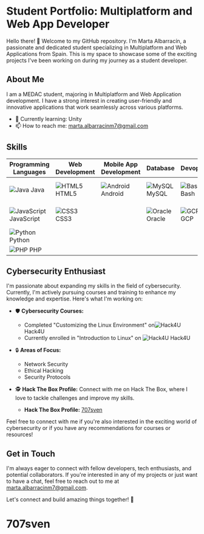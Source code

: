 # Student Portfolio: Multiplatform and Web App Developer

<!--![Profile Banner](link_to_banner_image)-->
Hello there! 👋 Welcome to my GitHub repository. I'm Marta Albarracín, a passionate and dedicated student specializing in Multiplatform and Web Applications from Spain. This is my space to showcase some of the exciting projects I've been working on during my journey as a student developer.

## About Me

I am a MEDAC student, majoring in Multiplatform and Web Application development. I have a strong interest in creating user-friendly and innovative applications that work seamlessly across various platforms.

- 🌱 Currently learning: Unity
- 📫 How to reach me: marta.albarracinm7@gmail.com
<!--
## Projects

### Project 1: [Project Name]

Brief description of the project, its purpose, and the technologies used. You can also include a screenshot or GIF of the project.

### GitHub Repository: [Link to Repository]
### Live Demo: [Link to Live Demo]

Project 2: [Project Name]

### Brief description of the project, its purpose, and the technologies used. You can also include a screenshot or GIF of the project.

GitHub Repository: [Link to Repository]
Live Demo: [Link to Live Demo]
-->
## Skills

| Programming Languages | Web Development | Mobile App Development | Database       | Devops              | Other          | Version Control  |
|-----------------------|-----------------|------------------------|----------------|---------------------|----------------|------------------|
| ![Java](https://img.icons8.com/color/24/java-coffee-cup-logo--v1.png) Java   | ![HTML5](https://img.icons8.com/color/24/html-5--v1.png) HTML5 | ![Android](https://img.icons8.com/color/24/android-os.png) Android | ![MySQL](https://img.icons8.com/color/24/mysql-logo.png) MySQL | ![Bash](https://img.icons8.com/color/24/bash.png) Bash | ![Linux](https://img.icons8.com/color/24/linux--v1.png) Linux | ![Git](https://img.icons8.com/color/24/git.png) Git |
| ![JavaScript](https://img.icons8.com/color/24/javascript--v1.png) JavaScript | ![CSS3](https://img.icons8.com/color/24/css3.png) CSS3 |                    | ![Oracle](https://img.icons8.com/color/24/oracle-logo.png) Oracle | ![GCP](https://img.icons8.com/color/24/google-cloud.png) GCP  |                | ![GitHub](https://img.icons8.com/material-outlined/24/github.png) GitHub |
| ![Python](https://img.icons8.com/color/24/python--v1.png)Python  |                 |                    |                |                     |                |                  |
| ![PHP](https://img.icons8.com/parakeet/24/php.png) PHP     |                 |                    |                |                     |                |                  |

## Cybersecurity Enthusiast

I'm passionate about expanding my skills in the field of cybersecurity. Currently, I'm actively pursuing courses and training to enhance my knowledge and expertise. Here's what I'm working on:

- 🛡️ **Cybersecurity Courses:**
  - Completed "Customizing the Linux Environment" on![Hack4U](https://hack4u.io/cursos/personalizacion-de-entorno-en-linux/) Hack4U
  - Currently enrolled in "Introduction to Linux" on ![Hack4U](https://hack4u.io/cursos/introduccion-a-linux/) Hack4U

- 🔒 **Areas of Focus:**
  - Network Security
  - Ethical Hacking
  - Security Protocols

- 🕵️ **Hack The Box Profile:**
  Connect with me on Hack The Box, where I love to tackle challenges and improve my skills.
  - **Hack The Box Profile:** [707sven](https://app.hackthebox.com/users/1350770)

Feel free to connect with me if you're also interested in the exciting world of cybersecurity or if you have any recommendations for courses or resources!

## Get in Touch

I'm always eager to connect with fellow developers, tech enthusiasts, and potential collaborators. If you're interested in any of my projects or just want to have a chat, feel free to reach out to me at marta.albarracinm7@gmail.com.

Let's connect and build amazing things together! 🚀
# 707sven
